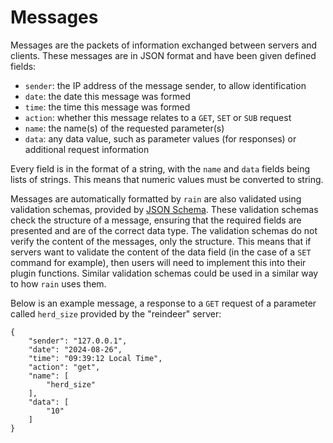 # Messages

Messages are the packets of information exchanged between servers and clients.
These messages are in JSON format and have been given defined fields:

- `sender`: the IP address of the message sender, to allow identification
- `date`: the date this message was formed
- `time`: the time this message was formed
- `action`: whether this message relates to a `GET`, `SET` or `SUB` request
- `name`: the name(s) of the requested parameter(s)
- `data`: any data value, such as parameter values (for responses) or additional request information

Every field is in the format of a string, with the `name` and `data` fields being lists of strings.
This means that numeric values must be converted to string.

Messages are automatically formatted by `rain` are also validated using validation schemas, provided by [JSON Schema](https://json-schema.org/).
These validation schemas check the structure of a message, ensuring that the required fields are presented and are of the correct data type.
The validation schemas do not verify the content of the messages, only the structure.
This means that if servers want to validate the content of the data field (in the case of a `SET` command for example), then users will need to implement this into their plugin functions.
Similar validation schemas could be used in a similar way to how `rain` uses them.

Below is an example message, a response to a `GET` request of a parameter called `herd_size` provided by the "reindeer" server:
```
{
    "sender": "127.0.0.1",
    "date": "2024-08-26",
    "time": "09:39:12 Local Time",
    "action": "get",
    "name": [
        "herd_size"
    ],
    "data": [
        "10"
    ]
}
```
